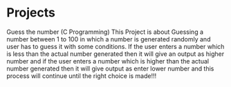 # Projects
Guess the number (C Programming)
This Project is about Guessing a number between 1 to 100 in which a number is generated randomly and user has to guess it with some conditions. If the user enters a number which is less than the actual number generated then it will give an output as higher number and if the user enters a number which is higher than the actual number generated then it will give output as enter lower number and this process will continue until the right choice is made!!!
